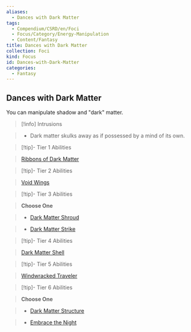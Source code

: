 ```yaml
---
aliases:
  - Dances with Dark Matter
tags:
  - Compendium/CSRD/en/Foci
  - Focus/Category/Energy-Manipulation
  - Content/Fantasy
title: Dances with Dark Matter
collection: Foci
kind: Focus
id: Dances-with-Dark-Matter
categories:
  - Fantasy
---
```

## Dances with Dark Matter    
You can manipulate shadow and "dark" matter.    
  
>[!info] Intrusions    
>- Dark matter skulks away as if possessed by a mind of its own.    
  
  
>[!tip]- Tier 1 Abilities    
> [Ribbons of Dark Matter](Ribbons-of-Dark-Matter.md)    
  
  
>[!tip]- Tier 2 Abilities    
> [Void Wings](Void-Wings.md)    
  
  
>[!tip]- Tier 3 Abilities    
> **Choose One**    
>- [Dark Matter Shroud](Dark-Matter-Shroud.md)    
>- [Dark Matter Strike](Dark-Matter-Strike.md)    
  
  
>[!tip]- Tier 4 Abilities    
> [Dark Matter Shell](Dark-Matter-Shell.md)    
  
  
>[!tip]- Tier 5 Abilities    
> [Windwracked Traveler](Windwracked-Traveler.md)    
  
  
>[!tip]- Tier 6 Abilities    
> **Choose One**    
>- [Dark Matter Structure](Dark-Matter-Structure.md)    
>- [Embrace the Night](Embrace-the-Night.md)
